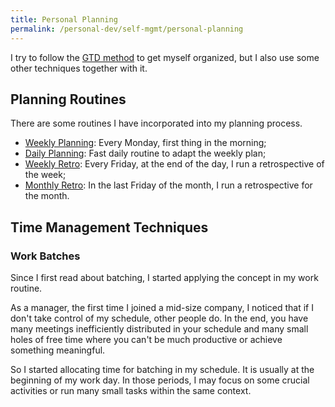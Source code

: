 ```yaml
---
title: Personal Planning
permalink: /personal-dev/self-mgmt/personal-planning
---
```


I try to follow the [GTD method](https://gettingthingsdone.com/) to get myself organized, but I also use some other techniques together with it.

## Planning Routines

There are some routines I have incorporated into my planning process.

- [Weekly Planning](/personal-dev/self-mgmt/weekly-planning): Every Monday, first thing in the morning;
- [Daily Planning](/personal-dev/self-mgmt/daily-planning): Fast daily routine to adapt the weekly plan;
- [Weekly Retro](/personal-dev/self-mgmt/weekly-retro): Every Friday, at the end of the day, I run a retrospective of the week;
- [Monthly Retro](/personal-dev/self-mgmt/monthly-retro): In the last Friday of the month, I run a retrospective for the month.

## Time Management Techniques

### Work Batches

Since I first read about batching, I started applying the concept in my work routine.

As a manager, the first time I joined a mid-size company, I noticed that if I don't take control of my schedule, other people do. In the end, you have many meetings inefficiently distributed in your schedule and many small holes of free time where you can't be much productive or achieve something meaningful.

So I started allocating time for batching in my schedule. It is usually at the beginning of my work day. In those periods, I may focus on some crucial activities or run many small tasks within the same context.

<!-- I've adopted the following recurring batching routines:

- [People routines](/mgmt/people-routines): Every Wednesday morning -->